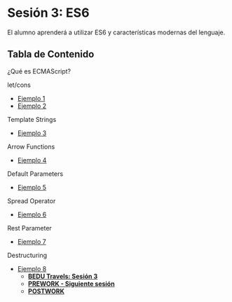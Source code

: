 # Sesión 3: ES6

El alumno aprenderá a utilizar ES6 y características modernas del lenguaje.

## Tabla de Contenido

¿Qué es ECMAScript?

let/cons

* [Ejemplo 1](https://github.com/mikenieva/B1-Programacion-Con-Javascript-Expert/tree/d561f8d5271cc9af109d698f946ff0c1199a4f87/sesion3-es6/Ejemplo-01/README.md)
* [Ejemplo 2](https://github.com/mikenieva/B1-Programacion-Con-Javascript-Expert/tree/d561f8d5271cc9af109d698f946ff0c1199a4f87/sesion3-es6/Ejemplo-02/README.md)

Template Strings

* [Ejemplo 3](https://github.com/mikenieva/B1-Programacion-Con-Javascript-Expert/tree/d561f8d5271cc9af109d698f946ff0c1199a4f87/sesion3-es6/Ejemplo-03/README.md)

Arrow Functions

* [Ejemplo 4](https://github.com/mikenieva/B1-Programacion-Con-Javascript-Expert/tree/d561f8d5271cc9af109d698f946ff0c1199a4f87/sesion3-es6/Ejemplo-04/README.md)

Default Parameters

* [Ejemplo 5](https://github.com/mikenieva/B1-Programacion-Con-Javascript-Expert/tree/d561f8d5271cc9af109d698f946ff0c1199a4f87/sesion3-es6/Ejemplo-05/README.md)

Spread Operator

* [Ejemplo 6](https://github.com/mikenieva/B1-Programacion-Con-Javascript-Expert/tree/d561f8d5271cc9af109d698f946ff0c1199a4f87/sesion3-es6/Ejemplo-06/README.md)

Rest Parameter

* [Ejemplo 7](https://github.com/mikenieva/B1-Programacion-Con-Javascript-Expert/tree/d561f8d5271cc9af109d698f946ff0c1199a4f87/sesion3-es6/Ejemplo-07/README.md) 

Destructuring

* [Ejemplo 8](https://github.com/mikenieva/B1-Programacion-Con-Javascript-Expert/tree/d561f8d5271cc9af109d698f946ff0c1199a4f87/sesion3-es6/Ejemplo-08/README.md)
  * [**BEDU Travels: Sesión 3**](https://github.com/mikenieva/B1-Programacion-Con-Javascript-Expert/blob/master/BEDU-Travels.md#sesi%C3%B3n-3-es6)
  * [**PREWORK - Siguiente sesión**](sesion3-es6.md#prework)
  * [**POSTWORK**](sesion3-es6.md#postwork)

